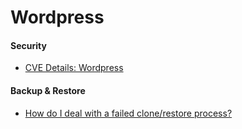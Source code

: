 # Wordpress

#### Security
* [CVE Details: Wordpress](http://www.cvedetails.com/vulnerability-list/vendor_id-2337/product_id-4096/Wordpress-Wordpress.html)

#### Backup & Restore
* [How do I deal with a failed clone/restore process?](https://managewp.com/user-guide/faq/how-do-i-deal-with-failed-clonerestore)
